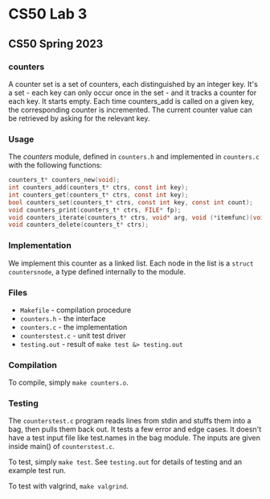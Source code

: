 # CS50 Lab 3
## CS50 Spring 2023

### counters

A counter set is a set of counters, each distinguished by an integer key. It's a set - each key can only occur once in the set - and it tracks a counter for each key. It starts empty. Each time counters_add is called on a given key, the corresponding counter is incremented. The current counter value can be retrieved by asking for the relevant key.

### Usage

The *counters* module, defined in `counters.h` and implemented in `counters.c` with the following functions:

```c
counters_t* counters_new(void);
int counters_add(counters_t* ctrs, const int key);
int counters_get(counters_t* ctrs, const int key);
bool counters_set(counters_t* ctrs, const int key, const int count);
void counters_print(counters_t* ctrs, FILE* fp);
void counters_iterate(counters_t* ctrs, void* arg, void (*itemfunc)(void* arg, const int key, const int count));
void counters_delete(counters_t* ctrs);
```

### Implementation

We implement this counter as a linked list. Each node in the list is a `struct countersnode`, a type defined internally to the module.

### Files

* `Makefile` - compilation procedure
* `counters.h` - the interface
* `counters.c` - the implementation
* `counterstest.c` - unit test driver
* `testing.out` - result of `make test &> testing.out`

### Compilation

To compile, simply `make counters.o`.

### Testing

The `counterstest.c` program reads lines from stdin and stuffs them into a bag, then pulls them back out. It tests a few error and edge cases.
It doesn't have a test input file like test.names in the bag module. The inputs are given inside main() of `counterstest.c`.

To test, simply `make test`.
See `testing.out` for details of testing and an example test run.

To test with valgrind, `make valgrind`.